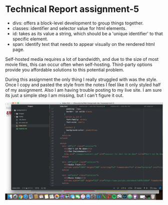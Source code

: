 # Technical Report assignment-5
* divs: offers a block-level development to group things together.
* classes: identifier and selector value for html elements.
* id: takes as its value a string, which should be a 'unique identifier' to that specific element.
* span: identify text that needs to appear visually on the rendered html page.

Self-hosted media requires a lot of bandwidth, and due to the size of most movie files, this can occur often when self-hosting. Third-party options provide you affordable solutions to this potential problem.

During this assignment the only thing I really struggled with was the style. Once I copy and pasted the style from the notes I feel like it only styled half of my assignment. Also I am having trouble posting to my live site. I am sure its just a simple step I am missing, but I can't figure it out.

![Screenshot](./images/screenshot.png)

